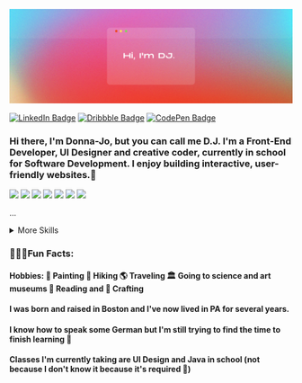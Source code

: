 <img src='banner.png'></img>


[![LinkedIn Badge](https://img.shields.io/badge/LinkedIn-Profile-informational?style=flat&logo=linkedin&logoColor=white&color=FF5AE4)](https://www.linkedin.com/in/djbohl/)
[![Dribbble Badge](https://img.shields.io/badge/Dribbble-Profile-informational?style=flat&logo=dribbble&logoColor=white&color=FF5AE4)](https://www.dribbble.com/djbohl/)
[![CodePen Badge](https://img.shields.io/badge/CodePen-Profile-informational?style=flat&logo=codepen&logoColor=white&color=FF5AE4)](https://codepen.io/donnabohl)

### Hi there, I'm Donna-Jo, but you can call me D.J. I'm a Front-End Developer, UI Designer and creative coder, currently in school for Software Development. I enjoy building interactive, user-friendly websites.👋

![](https://img.shields.io/badge/Code-Angular-informational?style=flat&logo=Angular&logoColor=white&color=1BEEFF)
![](https://img.shields.io/badge/Code-React-informational?style=flat&logo=react&logoColor=white&color=1BEEFF)
![](https://img.shields.io/badge/Code-Vue-informational?style=flat&logo=vue.js&logoColor=white&color=1BEEFF)
![](https://img.shields.io/badge/Code-JavaScript-informational?style=flat&logo=Javascript&logoColor=white&color=1BEEFF)
![](https://img.shields.io/badge/Code-TypeScript-informational?style=flat&logo=Typescript&logoColor=white&color=1BEEFF)
![](https://img.shields.io/badge/Code-Java-informational?style=flat&logo=Java&logoColor=white&color=1BEEFF)
![](https://img.shields.io/badge/Code-MongoDB-informational?style=flat&logo=mongodb&logoColor=white&color=1BEEFF)

...

<details>
<summary>More Skills</summary>

![](https://img.shields.io/badge/Style-Bootstrap-informational?style=flat&logo=Bootstrap&logoColor=white&color=1BEEFF)
![](https://img.shields.io/badge/Style-Bootstrap-informational?style=flat&logo=Bootstrap&logoColor=white&color=1BEEFF)
![](https://img.shields.io/badge/Style-CSS-informational?style=flat&logo=css3&logoColor=white&color=1BEEFF)
![](https://img.shields.io/badge/Style-Tailwind-informational?style=flat&logo=Tailwind-CSS&logoColor=white&color=1BEEFF)
![](https://img.shields.io/badge/Style-Sass-informational?style=flat&logo=Sass&logoColor=white&color=1BEEFF)
  
![](https://img.shields.io/badge/Tools-Netlify-informational?style=flat&logo=netlify&logoColor=white&color=1BEEFF)
![](https://img.shields.io/badge/Tools-Vercel-informational?style=flat&logo=vercel&logoColor=white&color=1BEEFF)
![](https://img.shields.io/badge/Tools-NPM-informational?style=flat&logo=npm&logoColor=white&color=1BEEFF)
![](https://img.shields.io/badge/Tools-Node.js-informational?style=flat&logo=Nodejs&logoColor=white&color=1BEEFF)
![](https://img.shields.io/badge/Tools-Figma-informational?style=flat&logo=figma&logoColor=white&color=1BEEFF)
![](https://img.shields.io/badge/Tools-AfterEffects-informational?style=flat&logo=Adobe-After-Effects&logoColor=white&color=1BEEFF)
![](https://img.shields.io/badge/Tools-Photoshop-informational?style=flat&logo=Adobe-Photoshop&logoColor=white&color=1BEEFF)
![](https://img.shields.io/badge/Tools-Illustrator-informational?style=flat&logo=Adobe-Illustrator&logoColor=white&color=1BEEFF)
![](https://img.shields.io/badge/Tools-AdobeXD-informational?style=flat&logo=adobexd&logoColor=white&color=1BEEFF)
![](https://img.shields.io/badge/Tools-FramerMotion-informational?style=flat&logo=FramerMotion&logoColor=white&color=1BEEFF)




...
</details>

### 👱🏻‍♀️Fun Facts:
#### Hobbies:  🎨 Painting 🧗 Hiking 🌎 Traveling 🏛 Going to science and art museums 📖 Reading and 🧵 Crafting
#### I was born and raised in Boston and I've now lived in PA for several years.
#### I know how to speak some German but I'm still trying to find the time to finish learning 🤪
#### Classes I'm currently taking are UI Design and Java in school (not because I don't know it because it's required 💯)


